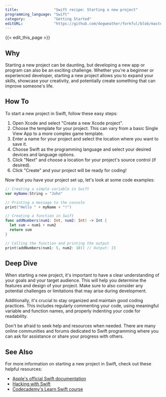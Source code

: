 ```yaml
---
title:                "Swift recipe: Starting a new project"
programming_language: "Swift"
category:             "Getting Started"
editURL:              "https://github.com/dogweather/forkful/blob/master/content/en/swift/starting-a-new-project.md"
---
```


{{< edit_this_page >}}

## Why

Starting a new project can be daunting, but developing a new app or program can also be an exciting challenge. Whether you're a beginner or experienced developer, starting a new project allows you to expand your skills, showcase your creativity, and potentially create something that can improve someone's life.

## How To

To start a new project in Swift, follow these easy steps:

1. Open Xcode and select "Create a new Xcode project".
2. Choose the template for your project. This can vary from a basic Single View App to a more complex game template.
3. Enter a name for your project and select the location where you want to save it.
4. Choose Swift as the programming language and select your desired devices and language options.
5. Click "Next" and choose a location for your project's source control (if desired).
6. Click "Create" and your project will be ready for coding!

Now that you have your project set up, let's look at some code examples:

```Swift
// Creating a simple variable in Swift
var myName:String = "John"

// Printing a message to the console
print("Hello " + myName + "!")

// Creating a function in Swift
func addNumbers(num1: Int, num2: Int) -> Int {
  let sum = num1 + num2
  return sum
}

// Calling the function and printing the output
print(addNumbers(num1: 5, num2: 10)) // Output: 15
```

## Deep Dive

When starting a new project, it's important to have a clear understanding of your goals and your target audience. This will help you determine the features and design of your project. Make sure to also consider any potential challenges or limitations that may arise during development.

Additionally, it's crucial to stay organized and maintain good coding practices. This includes regularly commenting your code, using meaningful variable and function names, and properly indenting your code for readability.

Don't be afraid to seek help and resources when needed. There are many online communities and forums dedicated to Swift programming where you can ask for assistance or share your progress with others.

## See Also

For more information on starting a new project in Swift, check out these helpful resources:
- [Apple's official Swift documentation](https://developer.apple.com/documentation/swift)
- [Hacking with Swift](https://www.hackingwithswift.com/)
- [Codecademy's Learn Swift course](https://www.codecademy.com/learn/learn-swift)